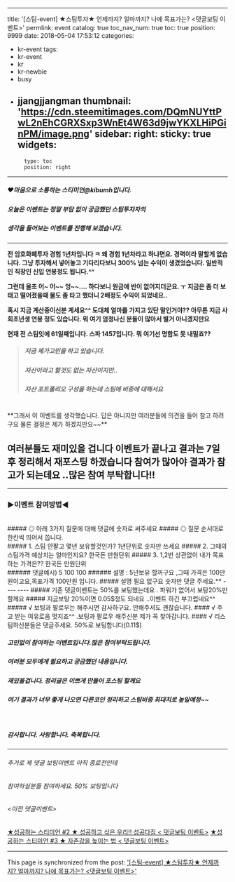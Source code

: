 
---
title: '[스팀-event]  ★스팀투자★  언제까지? 얼마까지? 나에 목표가는?  <댓글보팅 이벤트>'
permlink: event
catalog: true
toc_nav_num: true
toc: true
position: 9999
date: 2018-05-04 17:53:12
categories:
- kr-event
tags:
- kr-event
- kr
- kr-newbie
- busy
- jjangjjangman
thumbnail: 'https://cdn.steemitimages.com/DQmNUYttPwL2nEhCGRXSxp3WnEt4W63d9jwYKXLHiPGinPM/image.png'
sidebar:
    right:
        sticky: true
widgets:
    -
        type: toc
        position: right
---


##### ♥마음으로 소통하는 스티미언@kibumh입니다.
##### 오늘은 이벤트는 정말 부담 없이 궁금했던 스팀투자자의 
##### 생각을 들어보는 이벤트를 진행해 보겠습니다. 
---
**전 암호화폐투자 경험 1년차입니다
ㅋ 왜 경험 1년차라고 하냐면요. 경력이라 말할게 없습니다.
그냥 투자해서 넣어놓고 기다리다보니 300% 넘는 수익이
생겼었습니다.  일반적인 직장인 신입 연봉정도 됩니다.^^**

**그런데 올초 어~ 어~~ 엉~~....  하다보니 원금에 반이 없어지더군요. ㅜ
지금은 좀 더 보태고 떨어졌을때 물도 좀 타고 했더니 2배정도 수익이 되었네요..**

**혹시 지금 계산중이신분 계세요^^
도대체 얼마를 가지고 있단 말인거야??
아무튼 지금 사회초년생 연봉 정도 있습니다. 
뭐 여기 엄청나신 분들이 많아서 별거 아니겠지만요**

**현재  전 스팀잇에 61일째입니다. 스파 1457입니다.
뭐 여기선 명함도 못 내밀죠??**

>##### 지금 제가고민을 하고 있습니다.  
>##### 자산이라고 할것도 없는 자산이지만..
>##### 자산 포트폴리오 구성을 하는데 스팀에 비중에 대해서요
<br>
**그래서 이 이벤트를 생각했습니다.
답은 아니지만 여러분들에 의견을 들어 참고 하려구요
물론 결정은 제가 하겠지만요~~**

**여러분들도 재미있을 겁니다
이벤트가 끝나고 결과는 7일후  정리해서 재포스팅 하겠습니다
참여가 많아야 결과가 참고가 되는데요 ..많은 참여 부탁합니다!!**
---
---
### ▶이벤트 참여방법◀
<br>	
#####  ◎ 아래 3가지 질문에 대해  댓글에 숫자로  써주세요
#####  ◎ 질문 순서대로 한칸씩 띄어서  씁니다.
<br>
##### 1. 스팀 안팔고 몇년 보유할것인가? 1년단위로 숫자만 쓰세요
##### 2. 그때의 스팀가격 예상치는 얼마인지요? 한국돈 만원단위
##### 3. 1,2번 상관없이 내가 목표하는 가격은?? 한국돈 만원단위
<br>   
 ###### 댓글예시) 5 100 100
###### 설명 :  5년보유 할꺼구요 ,그때 가격은 100만원이고요,목표가격 100만원 입니다.
#####  설명 필요 없구요 숫자만 댓글 주세요.**
----
----
##### 기존 댓글이벤트는  50%를 보팅했는데요 .  파워가 없어서 보탕20%만 할께요
##### 지금보탕 20%이면 0.05$정도 되네요 ..이벤트 하긴 부끄럽네요^^
  <br>
##### √ 보팅과 팔로우는 해주시면 감사하구요. 안해주셔도 괜찮습니다. 
#### √ 주고 받는 여유로움 멋지죠^^ .보팅과 팔로우 해주신분  제가 꼭 찿아갑니다.
####  √ 리스팀하신분들은 댓글주세요. 50%로 보팅합니다(0.11$)
<br>

##### 고민없이 참여하는 이벤트입니다.많은 참여부탁드립니다.
##### 여러분 모두에게 필요하고 궁금했던 내용입니다.
##### 재밌을겁니다. 정리글은 이쁘게 만들어 포스팅 할께요
##### 여기 결과가 너무 좋게 나오면 다른코인 정리하고 스팀비중 최대치로 높일예정~~
<br>

##### 감사합니다. 사랑합니다. 축복합니다.

----

###### 추가로 제 댓글 보팅이벤트 아직 종료전인데
###### 참여하실분들 참여하세요. 50% 보팅입니다

###### <이전 댓글이벤트>
[ ★성공하는 스티미언 #2 ★ 성공하고 싶은 우리!! 성공다짐 < 댓글보팅 이벤트>](https://steemit.com/kr-event/@kibumh/kr-event-2)
[★성공하는 스티미언 #3 ★ 자존감을 높이는 법 < 댓글보팅 이벤트>](https://steemit.com/kr-event/@kibumh/event-3)

- - -

This page is synchronized from the post: ['[스팀-event]  ★스팀투자★  언제까지? 얼마까지? 나에 목표가는?  <댓글보팅 이벤트>'](https://steemit.com/@kibumh/event)
